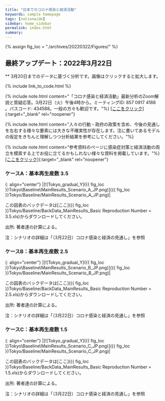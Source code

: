 ```yaml
---
title: "日本でのコロナ感染と経済活動"
keywords: sample homepage
tags: [nationwide]
sidebar: home_sidebar
permalink: index.html
summary:
---
```


{% assign fig_loc = "./archives/20220322/Figures/" %}

## 最終アップデート：2022年3月22日
** 3月20日までのデータに基づく分析です。画像はクリックすると拡大します。

{% include link_to_code.html %}

{% include note.html content="「コロナ感染と経済活動」最新分析のZoom解説と質疑応答。3月22日（火）午後4時から。ミーティングID: 857 0917 4188 。パスコード: 434588。一般の方々も歓迎です。"%}
[[ここをクリック]](https://u-tokyo-ac-jp.zoom.us/j/85709174188?pwd=cm5pTjJ0ZU9nelpWUkU3N2tyOGZLZz09){:target="_blank" rel="noopener"}

{% include note.html content="人々の行動・政府の政策を含め、今後の見通しを左右する様々な要素には大きな不確実性が存在します。注に書いてあるモデルの仮定をきちんと理解しつつ分析結果を参考にしてください。"%}

{% include note.html content="参考資料のページに感染症対策と経済活動の両立を模索する上でお役に立てるかもしれない様々な資料を掲載しています。"%}
[[ここをクリック]](https://covid19outputjapan.github.io/JP/resources.html){:target="_blank" rel="noopener"}




### ケースA：基本再生産数 3.5

{: align="center"}
|[![Tokyo_gradual_Y]({{ fig_loc }}Tokyo\Baseline\MainResults_Scenario_A_JP.png)]({{ fig_loc }}Tokyo/Baseline/MainResults_Scenario_A_JP.png)|

この図表のバックデータは[ここ]({{ fig_loc }}Tokyo/Baseline/BackData_MainResults_Basic Reproduction Number = 3.5.xls)からダウンロードしてください。

出所: 著者達の計算による。<br>

注：シナリオの詳細は「（3月22日）コロナ感染と経済の見通し」を参照


### ケースB：基本再生産数 2.5

{: align="center"}
|[![Tokyo_gradual_Y]({{ fig_loc }}Tokyo\Baseline\MainResults_Scenario_B_JP.png)]({{ fig_loc }}Tokyo/Baseline/MainResults_Scenario_B_JP.png)|

この図表のバックデータは[ここ]({{ fig_loc }}Tokyo/Baseline/BackData_MainResults_Basic Reproduction Number = 2.5.xls)からダウンロードしてください。

出所: 著者達の計算による。<br>

注：シナリオの詳細は「（3月22日）コロナ感染と経済の見通し」を参照

### ケースC：基本再生産数 1.5

{: align="center"}
|[![Tokyo_gradual_Y]({{ fig_loc }}Tokyo\Baseline\MainResults_Scenario_C_JP.png)]({{ fig_loc }}Tokyo/Baseline/MainResults_Scenario_C_JP.png)|

この図表のバックデータは[ここ]({{ fig_loc }}Tokyo/Baseline/BackData_MainResults_Basic Reproduction Number = 1.5.xls)からダウンロードしてください。

出所: 著者達の計算による。<br>

注：シナリオの詳細は「（3月22日）コロナ感染と経済の見通し」を参照


